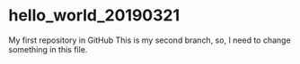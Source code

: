 # hello_world_20190321
My first repository in GitHub
This is my second branch, so, I need to change something in this file.
